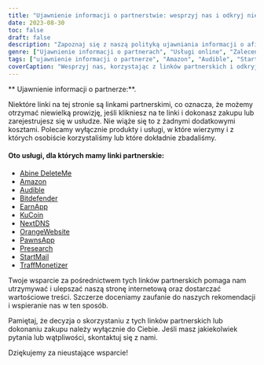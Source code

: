 ```yaml
---
title: "Ujawnienie informacji o partnerstwie: wesprzyj nas i odkryj niesamowite usługi"
date: 2023-08-30
toc: false
draft: false
description: "Zapoznaj się z naszą polityką ujawniania informacji o afiliacji i odkryj najlepsze usługi, takie jak Amazon, Audible, StartMail i inne."
genre: ["Ujawnienie informacji o partnerach", "Usługi online", "Zalecenia dotyczące produktów", "Produkty cyfrowe", "Marketing afiliacyjny", "Zarobki online", "Monetyzacja stron internetowych", "Zarabianie online", "Marketing internetowy", "Przejrzystość"]
tags: ["ujawnienie informacji o partnerze", "Amazon", "Audible", "StartMail", "Bitdefender", "DeleteMe", "NextDNS", "PawnsApp", "TraffMonetizer", "EarnApp", "Presearch", "OrangeWebsite", "zarabianie online", "zalecenia dotyczące produktów", "produkty cyfrowe", "usługi online", "monetyzacja", "przychody z witryny", "podmioty stowarzyszone", "dochód online", "przejrzystość", "marketing internetowy", "biznes online", "ujawnianie zysków", "linki partnerskie", "wspierając nas", "potencjał zarobkowy", "wsparcie finansowe", "partnerstwa biznesowe", "rekomendacje godne zaufania", "wzmocnienie pozycji czytelników"]
coverCaption: "Wesprzyj nas, korzystając z linków partnerskich i odkryj najwyższej klasy usługi dla swoich przedsięwzięć online."
---
```


** Ujawnienie informacji o partnerze:**.

Niektóre linki na tej stronie są linkami partnerskimi, co oznacza, że możemy otrzymać niewielką prowizję, jeśli klikniesz na te linki i dokonasz zakupu lub zarejestrujesz się w usłudze. Nie wiąże się to z żadnymi dodatkowymi kosztami. Polecamy wyłącznie produkty i usługi, w które wierzymy i z których osobiście korzystaliśmy lub które dokładnie zbadaliśmy.

#### Oto usługi, dla których mamy linki partnerskie:

- [Abine DeleteMe](https://joindeleteme.com/refer?coupon=RFR-40867-7DWHR4)
- [Amazon](https://amzn.to/47bpscS)
- [Audible](https://amzn.to/3O5yM9p)
- [Bitdefender](https://bitdefender.f9tmep.net/k0Wq1n)
- [EarnApp](https://earnapp.com/i/c1dllee)
- [KuCoin](https://www.kucoin.com/r/af/QBSSSM2W)
- [NextDNS](https://nextdns.io/?from=jyfq92sk)
- [OrangeWebsite](https://affiliate.orangewebsite.com/idevaffiliate.php?id=12501_0_1_5)
- [PawnsApp](https://pawns.app/?r=2092802)
- [Presearch](https://presearch.com/signup?rid=4754563)
- [StartMail](https://www.startmail.com/en/partner/?ref=sos&tap_s=3999900-469b6c&tm_undefined=undefined)
- [TraffMonetizer](https://traffmonetizer.com/?aff=242022)

Twoje wsparcie za pośrednictwem tych linków partnerskich pomaga nam utrzymywać i ulepszać naszą stronę internetową oraz dostarczać wartościowe treści. Szczerze doceniamy zaufanie do naszych rekomendacji i wspieranie nas w ten sposób.

Pamiętaj, że decyzja o skorzystaniu z tych linków partnerskich lub dokonaniu zakupu należy wyłącznie do Ciebie. Jeśli masz jakiekolwiek pytania lub wątpliwości, skontaktuj się z nami.

Dziękujemy za nieustające wsparcie!
